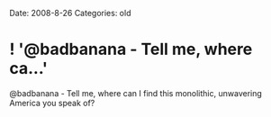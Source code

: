 Date: 2008-8-26
Categories: old

# ! '@badbanana - Tell me, where ca...'

@badbanana - Tell me, where can I find this monolithic, unwavering America you speak of?

